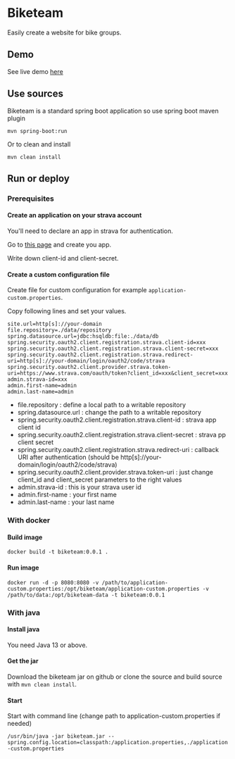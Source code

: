 # Biketeam

Easily create a website for bike groups.

## Demo

See live demo [here](https://biketeam.tomacla.info)

## Use sources

Biketeam is a standard spring boot application so use spring boot maven plugin 

`mvn spring-boot:run`

Or to clean and install

`mvn clean install`

## Run or deploy

### Prerequisites

#### Create an application on your strava account

You'll need to declare an app in strava for authentication.

Go to [this page](https://www.strava.com/settings/api) and create you app.

Write down client-id and client-secret.

#### Create a custom configuration file

Create file for custom configuration for example `application-custom.properties`.

Copy following lines and set your values.

```
site.url=http[s]://your-domain
file.repository=./data/repository
spring.datasource.url=jdbc:hsqldb:file:./data/db
spring.security.oauth2.client.registration.strava.client-id=xxx
spring.security.oauth2.client.registration.strava.client-secret=xxx
spring.security.oauth2.client.registration.strava.redirect-uri=http[s]://your-domain/login/oauth2/code/strava
spring.security.oauth2.client.provider.strava.token-uri=https://www.strava.com/oauth/token?client_id=xxx&client_secret=xxx
admin.strava-id=xxx
admin.first-name=admin
admin.last-name=admin
```

* file.repository : define a local path to a writable repository
* spring.datasource.url : change the path to a writable repository
* spring.security.oauth2.client.registration.strava.client-id : strava app client id
* spring.security.oauth2.client.registration.strava.client-secret : strava pp client secret
* spring.security.oauth2.client.registration.strava.redirect-uri : callback URI after authentication (should be http[s]://your-domain/login/oauth2/code/strava)
* spring.security.oauth2.client.provider.strava.token-uri : just change client_id and client_secret parameters to the right values
* admin.strava-id : this is your strava user id
* admin.first-name : your first name
* admin.last-name : your last name

### With docker

#### Build image

`docker build -t biketeam:0.0.1 .`

#### Run image

`docker run -d -p 8080:8080 -v /path/to/application-custom.properties:/opt/biketeam/application-custom.properties -v /path/to/data:/opt/biketeam-data -t biketeam:0.0.1`

### With java

#### Install java

You need Java 13 or above.

#### Get the jar

Download the biketeam jar on github or clone the source and build source with `mvn clean install`.

#### Start

Start with command line (change path to application-custom.properties if needed)

`/usr/bin/java -jar biketeam.jar --spring.config.location=classpath:/application.properties,./application-custom.properties`